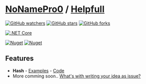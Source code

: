 # [NoNamePro0](https://github.com/NoNamePro0) / [Helpfull](https://github.com/NoNamePro0/Helpfull)

[![GitHub watchers](https://img.shields.io/github/watchers/NoNamePro0/Template-Bot)](https://github.com/NoNamePro0/Template-Bot/watchers)
[![GitHub stars](https://img.shields.io/github/stars/NoNamePro0/Template-Bot)](https://github.com/NoNamePro0/Template-Bot/stargazers)
[![GitHub forks](https://img.shields.io/github/forks/NoNamePro0/Template-Bot)](https://github.com/NoNamePro0/Template-Bot/network/members)

[![.NET Core](https://github.com/NoNamePro0/Helpfull/workflows/.NET%20Core/badge.svg)](https://github.com/NoNamePro0/Helpfull/actions?query=workflow%3A%22.NET+Core%22)

[![Nuget](https://img.shields.io/nuget/v/Helpfull?label=Version)](https://www.nuget.org/packages/Helpfull/)
[![Nuget](https://img.shields.io/nuget/dt/Helpfull?label=Downloads)](https://www.nuget.org/packages/Helpfull/)

## Features
- **Hash** - [Examples](https://github.com/NoNamePro0/Helpfull/blob/master/Example/Hash.cs) - [Code](https://github.com/NoNamePro0/Helpfull/blob/master/Helpfull/Hash.cs)
- More comming soon.. [What's with writing your idea as issue?](https://github.com/NoNamePro0/Helpfull/issues/new)
